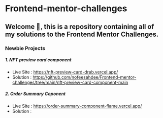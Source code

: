 # Frontend-mentor-challenges

## Welcome 👋, this is a repository containing all of my solutions to the Frontend Mentor Challenges.

### Newbie Projects

##### 1. NFT preview card component

* Live Site : https://nft-preview-card-drab.vercel.app/
* Solution : https://github.com/nofeesahdee/Frontend-mentor-challenges/tree/main/nft-preview-card-component-main

##### 2. Order Summary Coponent

* Live Site : https://order-summary-component-flame.vercel.app/
* Solution : 

